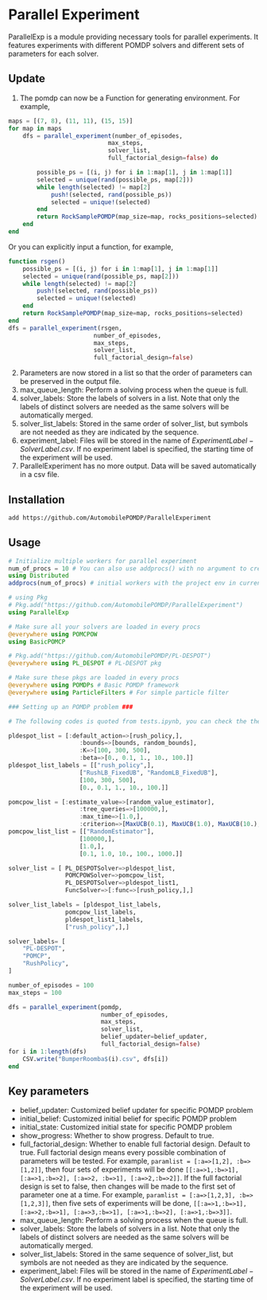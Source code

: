 # Parallel Experiment
ParallelExp is a module providing necessary tools for parallel experiments. It features experiments with different POMDP solvers and different sets of parameters for each solver.
## Update
1. The pomdp can now be a Function for generating environment. For example,
```julia
maps = [(7, 8), (11, 11), (15, 15)]
for map in maps
    dfs = parallel_experiment(number_of_episodes,
                            max_steps,
                            solver_list,
                            full_factorial_design=false) do

        possible_ps = [(i, j) for i in 1:map[1], j in 1:map[1]]
        selected = unique(rand(possible_ps, map[2]))
        while length(selected) != map[2]
            push!(selected, rand(possible_ps))
            selected = unique!(selected)
        end
        return RockSamplePOMDP(map_size=map, rocks_positions=selected)
    end
end
```
Or you can explicitly input a function, for example,
```julia
function rsgen()
    possible_ps = [(i, j) for i in 1:map[1], j in 1:map[1]]
    selected = unique(rand(possible_ps, map[2]))
    while length(selected) != map[2]
        push!(selected, rand(possible_ps))
        selected = unique!(selected)
    end
    return RockSamplePOMDP(map_size=map, rocks_positions=selected)
end
dfs = parallel_experiment(rsgen,
                        number_of_episodes,
                        max_steps,
                        solver_list,
                        full_factorial_design=false)
```
2. Parameters are now stored in a list so that the order of parameters can be preserved in the output file.
3. max_queue_length: Perform a solving process when the queue is full.
4. solver_labels: Store the labels of solvers in a list. Note that only the labels of distinct solvers are needed as the same solvers will be automatically merged.
5. solver_list_labels: Stored in the same order of solver_list, but symbols are not needed as they are indicated by the sequence.
6. experiment_label: Files will be stored in the name of $ExperimentLabel-SolverLabel.csv$. If no experiment label is specified, the starting time of the experiment will be used.
7. ParallelExperiment has no more output. Data will be saved automatically in a csv file.

## Installation
```bash
add https://github.com/AutomobilePOMDP/ParallelExperiment
```
## Usage
```julia
# Initialize multiple workers for parallel experiment
num_of_procs = 10 # You can also use addprocs() with no argument to create as many workers as your threads
using Distributed
addprocs(num_of_procs) # initial workers with the project env in current work directory

# using Pkg
# Pkg.add("https://github.com/AutomobilePOMDP/ParallelExperiment")
using ParallelExp

# Make sure all your solvers are loaded in every procs
@everywhere using POMCPOW
using BasicPOMCP

# Pkg.add("https://github.com/AutomobilePOMDP/PL-DESPOT")
@everywhere using PL_DESPOT # PL-DESPOT pkg

# Make sure these pkgs are loaded in every procs
@everywhere using POMDPs # Basic POMDP framework
@everywhere using ParticleFilters # For simple particle filter

### Setting up an POMDP problem ###

# The following codes is quoted from tests.ipynb, you can check the the detail there.

pldespot_list = [:default_action=>[rush_policy,], 
                    :bounds=>[bounds, random_bounds],
                    :K=>[100, 300, 500],
                    :beta=>[0., 0.1, 1., 10., 100.]]
pldespot_list_labels = [["rush_policy",], 
                    ["RushLB_FixedUB", "RandomLB_FixedUB"],
                    [100, 300, 500],
                    [0., 0.1, 1., 10., 100.]]

pomcpow_list = [:estimate_value=>[random_value_estimator],
                    :tree_queries=>[100000,], 
                    :max_time=>[1.0,], 
                    :criterion=>[MaxUCB(0.1), MaxUCB(1.0), MaxUCB(10.), MaxUCB(100.), MaxUCB(1000.)]]
pomcpow_list_list = [["RandomEstimator"],
                    [100000,], 
                    [1.0,], 
                    [0.1, 1.0, 10., 100., 1000.]]

solver_list = [ PL_DESPOTSolver=>pldespot_list, 
                POMCPOWSolver=>pomcpow_list,
                PL_DESPOTSolver=>pldespot_list1,
                FuncSolver=>[:func=>[rush_policy,],]

solver_list_labels = [pldespot_list_labels, 
                pomcpow_list_labels,
                pldespot_list1_labels,
                ["rush_policy",],]

solver_labels= [
    "PL-DESPOT",
    "POMCP",
    "RushPolicy",
]

number_of_episodes = 100
max_steps = 100

dfs = parallel_experiment(pomdp,
                          number_of_episodes,
                          max_steps,
                          solver_list,
                          belief_updater=belief_updater,
                          full_factorial_design=false)
for i in 1:length(dfs)
    CSV.write("BumperRoomba$(i).csv", dfs[i])
end
```
## Key parameters
- belief_updater: Customized belief updater for specific POMDP problem
- initial_belief: Customized initial belief for specific POMDP problem
- initial_state: Customized initial state for specific POMDP problem
- show_progress: Whether to show progress. Default to true.
- full_factorial_design: Whether to enable full factorial design. Default to true. Full factorial design means every possible combination of parameters will be tested. For example, ```paramlist = [:a=>[1,2], :b=>[1,2]]```, then four sets of experiments will be done ```[[:a=>1,:b=>1], [:a=>1,:b=>2], [:a=>2, :b=>1], [:a=>2,:b=>2]]```. If the full factorial design is set to false, then changes will be made to the first set of parameter one at a time. For example, ```paramlist = [:a=>[1,2,3], :b=>[1,2,3]]```, then five sets of experiments will be done, ```[[:a=>1,:b=>1], [:a=>2,:b=>1], [:a=>3,:b=>1], [:a=>1,:b=>2], [:a=>1,:b=>3]]```.
- max_queue_length: Perform a solving process when the queue is full.
- solver_labels: Store the labels of solvers in a list. Note that only the labels of distinct solvers are needed as the same solvers will be automatically merged.
- solver_list_labels: Stored in the same sequence of solver_list, but symbols are not needed as they are indicated by the sequence.
- experiment_label: Files will be stored in the name of $ExperimentLabel-SolverLabel.csv$. If no experiment label is specified, the starting time of the experiment will be used.

